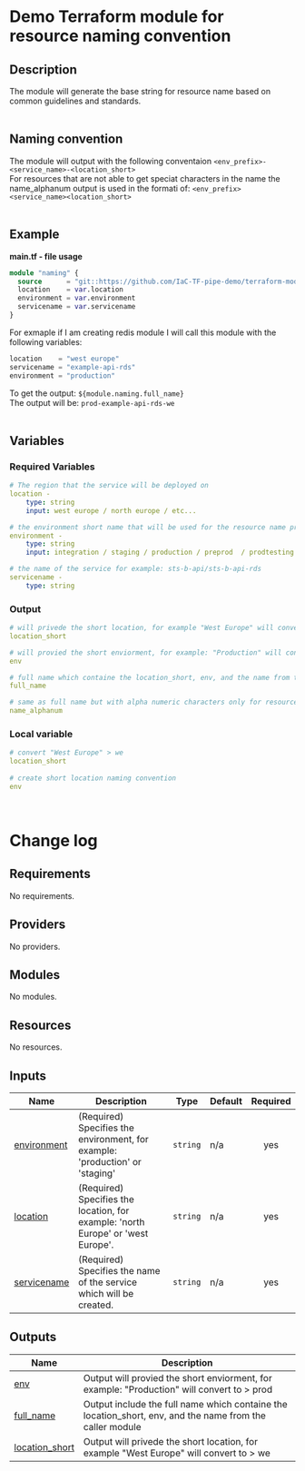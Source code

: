 # Demo Terraform module for resource naming convention

## Description
The module will generate the base string for resource name based on common guidelines and standards.  
<br />

## Naming convention 
The module will output with the following conventaion `<env_prefix>-<service_name>-<location_short>`  
For resources that are not able to get speciat characters in the name the name_alphanum output is used in the formati of:  `<env_prefix><service_name><location_short>`  
<br />

## Example
 **main.tf - file usage**  
 
```terraform
module "naming" {
  source      = "git::https://github.com/IaC-TF-pipe-demo/terraform-modules.git//general/naming"
  location    = var.location
  environment = var.environment
  servicename = var.servicename
}
```

For exmaple if I am creating redis module I will call this module with the following variables:  
```terraform
location    = "west europe"  
servicename = "example-api-rds"  
environment = "production"  
```
To get the output: `${module.naming.full_name}`  
The output will be: `prod-example-api-rds-we`  
<br />

## Variables
### Required Variables
```yaml
# The region that the service will be deployed on 
location -
    type: string
    input: west europe / north europe / etc... 

# the environment short name that will be used for the resource name prefix 
environment -
    type: string
    input: integration / staging / production / preprod  / prodtesting / pci

# the name of the service for example: sts-b-api/sts-b-api-rds
servicename -
    type: string
```

### Output
```yaml
# will privede the short location, for example "West Europe" will convert to > we
location_short

# will provied the short enviorment, for example: "Production" will convert to > prod
env

# full name which containe the location_short, env, and the name from the caller module
full_name

# same as full name but with alpha numeric characters only for resource compliance
name_alphanum
```
### Local variable 
```yaml
# convert "West Europe" > we
location_short 
  
# create short location naming convention  
env
```
<br />

# Change log

<!-- BEGIN_TF_DOCS -->
## Requirements

No requirements.

## Providers

No providers.

## Modules

No modules.

## Resources

No resources.

## Inputs

| Name | Description | Type | Default | Required |
|------|-------------|------|---------|:--------:|
| <a name="input_environment"></a> [environment](#input\_environment) | (Required) Specifies the environment, for example: 'production' or 'staging' | `string` | n/a | yes |
| <a name="input_location"></a> [location](#input\_location) | (Required) Specifies the location, for example: 'north Europe' or 'west Europe'. | `string` | n/a | yes |
| <a name="input_servicename"></a> [servicename](#input\_servicename) | (Required) Specifies the name of the service which will be created. | `string` | n/a | yes |

## Outputs

| Name | Description |
|------|-------------|
| <a name="output_env"></a> [env](#output\_env) | Output will provied the short enviorment, for example: "Production" will convert to > prod |
| <a name="output_full_name"></a> [full\_name](#output\_full\_name) | Output include the full name which containe the location\_short, env, and the name from the caller module |
| <a name="output_location_short"></a> [location\_short](#output\_location\_short) | Output will privede the short location, for example "West Europe" will convert to > we |
<!-- END_TF_DOCS -->